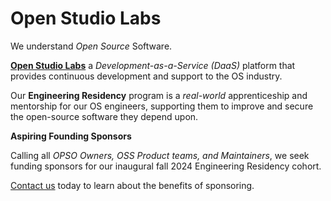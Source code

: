 # Open Studio Labs

We understand *Open Source* Software.

**[Open Studio Labs](https://OpenStudioLabs.com/)** a *Development-as-a-Service (DaaS)* platform that provides continuous development and support to the OS industry. 

Our **Engineering Residency** program is a *real-world* apprenticeship and mentorship for our OS engineers, supporting them to improve and secure the open-source software they depend upon.

**Aspiring Founding Sponsors**

Calling all *OPSO Owners, OSS Product teams, and Maintainers*, we seek funding sponsors for our inaugural fall 2024 Engineering Residency cohort. 

[Contact us](mailto:info@openstudiolabs.com) today to learn about the benefits of sponsoring.

<!--

**Here are some ideas to get you started:**

🙋‍♀️ A short introduction - what is your organization all about?
🌈 Contribution guidelines - how can the community get involved?
👩‍💻 Useful resources - where can the community find your docs? Is there anything else the community should know?
🍿 Fun facts - what does your team eat for breakfast?
🧙 Remember, you can do mighty things with the power of [Markdown](https://docs.github.com/github/writing-on-github/getting-started-with-writing-and-formatting-on-github/basic-writing-and-formatting-syntax)
-->
